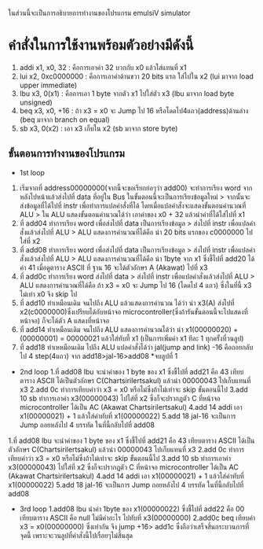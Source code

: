 ในส่วนนี้จะเป็นการอธิบายการทำงานของโปรแกรม emulsiV simulator
# คำสั่งในการใช้งานพร้อมตัวอย่างมีดังนี้
1. addi x1, x0, 32 : คือการเอาค่า 32 บวกกับ x0 แล้วใส่แทนที่ x1 
2. lui x2, 0xc0000000 : คือการเอาค่าด้านขวา 20 bits แรก ใส่ไปใน x2  (lui มาจาก load upper immediate)
3. lbu x3, 0(x1) : คือการเอา 1 byte จากตัว x1 ไปใส่ตัว x3   (lbu มาจาก load byte unsigned)
4. beq x3, x0, +16 : ถ้า x3 = x0 จะ Jump ไป 16 หรือโดดไป4แถว(address)ด้านล่าง   (beq มาจาก branch on equal)
5. sb x3, 0(x2) : เอา x3 เก็บใน x2   (sb มาจาก store byte)

## ขั้นตอนการทำงานของโปรแกรม
* 1st loop 
1. เริ่มจากที่ address00000000(จากนี้จะขอเรียกย่อๆว่า add00) จะทำการเรียง word จากหลังไปหน้าแล้วส่งไปที่ data ที่อยู่ใน Bus ในขั้นตอนนี้จะเป็นการเรียงข้อมูลใหม่ > จากนั้นจะส่งข้อมูลที่ได้ไปที่ instr เพื่อทำการแปลคำสั่งที่ได้ โดยเมื่อแปลคำสั่งจะแสดงขั้นตอนคำนวณที่ ALU > ใน ALU แสดงขั้นตอนคำนวณได้ว่า เอาค่าของ x0 + 32 แล้วนำค่าที่ได้ใส่ไปที่ x1
2. ที่ add04 ทำการเรียง word เพื่อส่งไปที่ data เป็นการเรียงข้อมูล > ส่งไปที่ instr เพื่อแปลคำสั่งแล้วส่งไปที่ ALU > ALU แสดงการคำนวณที่ได้คือ นำ 20 bits แรกของ c0000000 ไปใส่ที่ x2
3. ที่ add08 ทำการเรียง word เพื่อส่งไปที่ data เป็นการเรียงข้อมูล > ส่งไปที่ instr เพื่อแปลคำสั่งแล้วส่งไปที่ ALU > ALU แสดงการคำนวณที่ได้คือ นำ 1byte จาก x1 ซึ่งชี้ไปที่ add20 ได้ค่า 41 เมื่อดูตาราง ASCII ที่ ฐาน 16 จะได้ตัวอักษร A (Akawat) ไปที่ x3
4. ที่ add0c ทำการเรียง word ส่งไปที่ data > ส่งไปที่ instr เพื่อแปลคำสั่งแล้วส่งไปที่ ALU > ALU แสดงการคำนวณที่ได้คือ ถ้า x3 = x0 จะ Jump ไป 16 (โดดไป 4 แถว) ซึ่งในที่นี้ x3 ไม่เท่า x0 จึง skip ไป
5. ที่ add10 ทำเหมือนเดิม จนไปถึง ALU แล้วแสดงการคำนวณ ได้ว่า นำ x3(A) ส่งไปที่ x2(c0000000)ซึ่งเปรียบได้กับหน้าจอ microcontroller(ซึ่งถ้ารันขั้นตอนนี้จะไปแสดงที่หน้าจอ) ก็จะได้ตัว A แสดงที่หน้าจอ
6. ที่ add14 ทำเหมือนเดิม จนไปถึง ALU แสดงการคำนวณได้ว่า นำ x1(00000020) + (00000001) = 00000021 แล้วใส่ทับที้ x1 (เป็นการเพิ่มค่า x1 ทีละ 1 ทุกครั้งที่วนลูป)
7. ที่ add18 ทำเหหมือนเดิม ไปถึง ALU แปลคำสั่งได้ว่า jal(jump and link) -16 คือถอยกลับไป 4 step(4แถว) จาก add18>jal-16>add08 
*จบลูปที่ 1
* 2nd loop
1.ที่ add08 lbu จะนำค่าของ 1 byte ของ x1 ซึ่งชี้ไปที่ add21 คือ 43 เทียบตาราง ASCII ได้เป็นตัวอักษร C(Chartsirilertsakul) แล้วนำ 00000043 ไปเก็บแทนที่ x3
2.add 0c ทำการเทียบค่าว่า x3 = x0 หรือไม่ซึ่งถ้าไม่เท่าจะ skip ขั้นตอนนี้ไป
3.add 10 sb ทำการเอาค่า x3(00000043) ไปใส่ที่ x2 ซึ่งก็จะปรากฎตัว C ที่หน้าจอ microcontroller ได้เป็น AC (Akawat Chartsirilertsakul)
4.add 14 addi เอา x1(00000021) + 1 แล้วใส่ค่าทับที่ x1(00000022)
5.add 18 jal-16 จะเป็นการ Jump ถอยหลังไป 4 บรรทัด ในที่นี้กลับไปที่ add08






1.ที่ add08 lbu จะนำค่าของ 1 byte ของ x1 ซึ่งชี้ไปที่ add21 คือ 43 เทียบตาราง ASCII ได้เป็นตัวอักษร C(Chartsirilertsakul) แล้วนำ 00000043 ไปเก็บแทนที่ x3
2.add 0c ทำการเทียบค่าว่า x3 = x0 หรือไม่ซึ่งถ้าไม่เท่าจะ skip ขั้นตอนนี้ไป
3.add 10 sb ทำการเอาค่า x3(00000043) ไปใส่ที่ x2 ซึ่งก็จะปรากฎตัว C ที่หน้าจอ microcontroller ได้เป็น AC (Akawat Chartsirilertsakul)
4.add 14 addi เอา x1(00000021) + 1 แล้วใส่ค่าทับที่ x1(00000022) 
5.add 18 jal-16 จะเป็นการ Jump ถอยหลังไป 4 บรรทัด ในที่นี้กลับไปที่ add08
* 3rd loop
1.add08 lbu นำค่า 1byte ของ x1(00000022) ซึ่งชี้ไปที่ add22 คือ 00 เทียบตาราง ASCII คือ null ไม่มีค่าอะไร ไปทับที่ x3(00000000)
2.add0c beq เทียบค่า x3 = x0(00000000) ซึ่งเท่ากัน จึง jump +16> add1c ซึ่งถือว่าเสร็จสิ้นกระบวนการที่จุดนี้ เพราะจะวนลูปที่คำสั่งนี้ไปเรื่อยๆไม่สิ้นสุด
